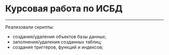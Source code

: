 # Курсовая работа по ИСБД
---
Реализовали скрипты:
* создания/удаления объектов базы данных; 
* заполнения/удаления созданных таблиц;
* создания триггеров, функций и индексов;
